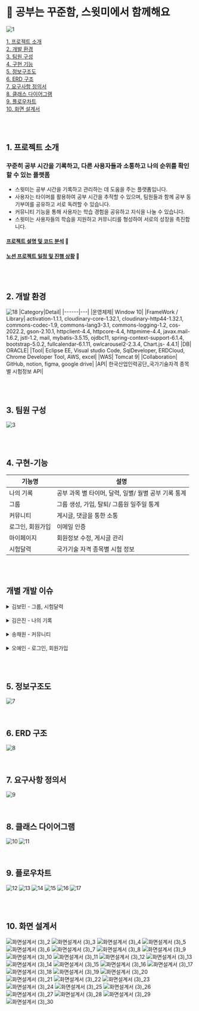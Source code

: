 # 📖 공부는 꾸준함, 스윗미에서 함께해요
![1](https://github.com/Voming/swithme_source/assets/68582465/6e7ab9f9-e296-40ea-9559-2d5e58ed717f)

[1. 프로젝트 소개](#1-프로젝트-소개) <br>
[2. 개발 환경](#2-개발-환경) <br>
[3. 팀원 구성](#3-팀원-구성) <br>
[4. 구현 기능](#4-구현-기능) <br>
[5. 정보구조도](#5-정보구조도) <br>
[6. ERD 구조](#6-ERD-구조)  <br>
[7. 요구사항 정의서](#7-요구사항-정의서) <br>
[8. 클래스 다이어그램](#8-클래스-다이어그램) <br>
[9. 플로우차트](#9-플로우차트) <br>
[10. 화면 설계서](#10-화면-설계서) <br>


<br><br>

## 1. 프로젝트 소개
### 꾸준히 공부 시간을 기록하고, 다른 사용자들과 소통하고 나의 순위를 확인할 수 있는 플랫폼
- 스윗미는 공부 시간을 기록하고 관리하는 데 도움을 주는 플랫폼입니다.
- 사용자는 타이머를 활용하여 공부 시간을 추적할 수 있으며, 팀원들과 함께 공부 동기부여를 공유하고 서로 독려할 수 있습니다.
- 커뮤니티 기능을 통해 사용자는 학습 경험을 공유하고 지식을 나눌 수 있습니다.
- 스윗미는 사용자들의 학습을 지원하고 커뮤니티를 형성하여 서로의 성장을 촉진합니다.

#### [프로젝트 설명 및 코드 분석](https://www.figma.com/proto/xAiLZ6P8yXdaAN7QEstJXU/%EC%B5%9C%EC%A2%85-%EB%B0%9C%ED%91%9C%EC%9E%90%EB%A3%8C?node-id=4-257&starting-point-node-id=4%3A257&t=JWPhIwmTihvmOVIX-1) 🔗
#### [노션 프로젝트 일정 및 진행 상황](https://gratis-thread-070.notion.site/9304877f2dfb404d982dd4c44ae7cde6?v=7a0312303cc345889207a4a49d44a125&pvs=4) 🔗

<br><br>

## 2. 개발 환경
![18](https://github.com/Voming/swithme_source/assets/68582465/364d040f-8fa8-4bf8-9b05-a0444b1d0eee)
|Category|Detail|
|------|---|
|운영체제| Window 10|
|FrameWork / Library| activation-1.1.1, cloudinary-core-1.32.1, cloudinary-http44-1.32.1, commons-codec-1.9, commons-lang3-3.1, commons-logging-1.2, cos-2022.2, gson-2.10.1, httpclient-4.4, httpcore-4.4, httpmime-4.4, javax.mail-1.6.2, jstl-1.2, mail, mybatis-3.5.15, ojdbc11, spring-context-support-6.1.4, bootstrap-5.0.2, fullcalendar-6.1.11, owlcarousel2-2.3.4, Chart.js- 4.4.1|
|DB| ORACLE|
|Tool| Eclipse EE, Visual studio Code, SqlDeveloper, ERDCloud, Chrome Developer Tool, AWS, excel|
|WAS| Tomcat 9|
|Collaboration| GitHub, notion, figma,  google drive|
|API| 한국산업인력공단_국가기술자격 종목별 시험정보 API|

<br><br>

## 3. 팀원 구성
![3](https://github.com/Voming/swithme_source/assets/68582465/d98b68eb-f6f0-468e-beec-133d196d123d)

<br><br>

## 4. 구현-기능
|기능명|설명|
|------|---|
|나의 기록|공부 과목 별 타이머, 달력, 일별/ 월별 공부 기록 통계|
|그룹|그룹 생성, 가입, 탈퇴/ 그룹원 일주일 통계|
|커뮤니티|게시글, 댓글을 통한 소통|
|로그인, 회원가입|이메일 인증|
|마이페이지|회원정보 수정, 게시글 관리|
|시험달력|국가기술 자격 종목별 시험 정보|

<br><br>


## 개별 개발 이슈
<details>
<summary>김보민 - 그룹, 시험달력</summary>
<div markdown="1">   
<img alt="image" src="https://github.com/Voming/swithme_source/assets/68582465/49dd1e7b-6054-449b-a8ee-49ccb7ec7b98"> 
<img alt="image" src="https://github.com/Voming/swithme_source/assets/68582465/5341362f-c9f5-49c0-b0cc-a8f4230452d5"> 
  
<img alt="image" src="https://github.com/Voming/swithme_source/assets/68582465/6afa568a-c937-40b0-99d6-3fb3c3350f29"> 
<img alt="image" src="https://github.com/Voming/swithme_source/assets/68582465/86ac5f30-3843-45e9-96e9-30fc0b6d4a91"> 
<img alt="image" src="https://github.com/Voming/swithme_source/assets/68582465/2053c7bb-f624-4f43-96be-ae217ab7f50c"> 

<img alt="image" src="https://github.com/Voming/swithme_source/assets/68582465/cda84719-921c-4d5c-86f7-d05affce3957"> 
<img alt="image" src="https://github.com/Voming/swithme_source/assets/68582465/b39c96d4-4d8c-46a6-b56e-9f7d19cc20a3"> 

<img alt="image" src="https://github.com/Voming/swithme_source/assets/68582465/0c788643-8953-4324-b5e5-577fe77724e4"> 
<img alt="image" src="https://github.com/Voming/swithme_source/assets/68582465/7cc59fab-6c84-40c3-8131-f6fcbd39dd26"> 
<img alt="image" src="https://github.com/Voming/swithme_source/assets/68582465/81d7570c-2d43-4287-8787-d215e80a06c8"> 
<img alt="image" src="https://github.com/Voming/swithme_source/assets/68582465/81d7570c-2d43-4287-8787-d215e80a06c8"> 

<img alt="image" src="https://github.com/Voming/swithme_source/assets/68582465/e7851796-3dbd-4190-8e75-b2a659bec21c"> 
<img alt="image" src="https://github.com/Voming/swithme_source/assets/68582465/9a55f707-8b34-4765-b310-e6569e1e0874"> 
<img alt="image" src="https://github.com/Voming/swithme_source/assets/68582465/753005a5-f575-4471-b7cb-3b09440a195b"> 

<img alt="image" src="https://github.com/Voming/swithme_source/assets/68582465/5f65119f-451f-4ee5-bfe0-bf4bd2a25259"> 
<img alt="image" src="https://github.com/Voming/swithme_source/assets/68582465/9987fecf-a905-44ec-8936-cf34bf648132"> 

<img alt="image" src="https://github.com/Voming/swithme_source/assets/68582465/a3eb4215-eaa1-4fd3-a139-4d618c53e90f"> 
<img alt="image" src="https://github.com/Voming/swithme_source/assets/68582465/698d2611-10af-4570-8095-8f205b158a1a"> 

<img alt="image" src="https://github.com/Voming/swithme_source/assets/68582465/f0cacbc5-00a7-4ca5-afaf-693ab350dcd5"> 
<img alt="image" src="https://github.com/Voming/swithme_source/assets/68582465/0227a467-46d5-4f91-95a2-e78a4df445a7"> 

<img alt="image" src="https://github.com/Voming/swithme_source/assets/68582465/649fe7c1-f2b0-4eec-b9fe-f2605de4b7a1"> 
<img alt="image" src="https://github.com/Voming/swithme_source/assets/68582465/073025bc-0f9b-4391-b455-5b164b4fd01c"> 
<img alt="image" src="https://github.com/Voming/swithme_source/assets/68582465/893f6bd2-e10e-4564-a4fb-65fa92a7dd87"> 
<img alt="image" src="https://github.com/Voming/swithme_source/assets/68582465/bbf09a6d-9549-4509-85e1-53eb0c7467ab"> 

<img alt="image" src="https://github.com/Voming/swithme_source/assets/68582465/e2036c64-2b2f-4b0f-83cf-8e623bb046fc"> 
<img alt="image" src="https://github.com/Voming/swithme_source/assets/68582465/16302b3a-3422-464e-95ad-3b1c3452dfd9"> 

</div>
</details>
<br>
<details>
<summary>김은진 - 나의 기록</summary>
<div markdown="1">   
<img alt="image" src="https://github.com/Voming/swithme_source/assets/68582465/f4f94df7-26b3-4361-bb03-a053bb379b8d"> 
<img alt="image" src="https://github.com/Voming/swithme_source/assets/68582465/cdc5ac2b-6cfc-4d01-afc6-c2f6f0a52c5e"> 
<img alt="image" src="https://github.com/Voming/swithme_source/assets/68582465/d5d9079c-1721-4d29-a4c3-20996f4fc930"> 
<img alt="image" src="https://github.com/Voming/swithme_source/assets/68582465/9cfc13d2-6324-4174-8d68-44ceaf996b3f"> 
<img alt="image" src="https://github.com/Voming/swithme_source/assets/68582465/b41daeae-3256-4d77-b1c3-0bc571a2abe8"> 
<img alt="image" src="https://github.com/Voming/swithme_source/assets/68582465/423863a5-e8a8-4e5a-bb7a-00a443d437ba"> 

<img alt="image" src="https://github.com/Voming/swithme_source/assets/68582465/5fee6f4d-fd82-45e0-aa10-52b845eabb70"> 
<img alt="image" src="https://github.com/Voming/swithme_source/assets/68582465/a6d08c0e-1aeb-4ed4-9348-890c75029a5b"> 
<img alt="image" src="https://github.com/Voming/swithme_source/assets/68582465/e39bd221-1956-404d-8594-9069ee6ecf29"> 
<img alt="image" src="https://github.com/Voming/swithme_source/assets/68582465/33858661-9339-4538-bf9f-747b093355c3"> 
<img alt="image" src="https://github.com/Voming/swithme_source/assets/68582465/5e29a934-a37a-4815-9e21-5ba3d04b982f"> 
<img alt="image" src="https://github.com/Voming/swithme_source/assets/68582465/8039a8d1-dfa0-4f1a-ad69-5c56cf2e2d14"> 
</div>
</details>
<br>
<details>
<summary>송채원 - 커뮤니티</summary>
<div markdown="1">   
<img alt="image" src="https://github.com/Voming/swithme_source/assets/68582465/dcfacb26-a431-41d3-92c7-ffff412eb1cc"> 
<img alt="image" src="https://github.com/Voming/swithme_source/assets/68582465/cd666564-2af3-423b-a14d-897277e9e77b"> 
<img alt="image" src="https://github.com/Voming/swithme_source/assets/68582465/b584b573-122a-4b68-b62e-7ce0491c6406">
 
<img alt="image" src="https://github.com/Voming/swithme_source/assets/68582465/90f8274c-8a8a-4275-b9dd-b1d829f974fd"> 
<img alt="image" src="https://github.com/Voming/swithme_source/assets/68582465/561dd566-55a9-44f5-bcf6-e14e3616410b"> 

<img alt="image" src="https://github.com/Voming/swithme_source/assets/68582465/0e864436-ac22-4813-9f90-9eca5367cdfc"> 
<img alt="image" src="https://github.com/Voming/swithme_source/assets/68582465/20851d6b-ce8f-4277-a242-88c51f27b96c"> 

<img alt="image" src="https://github.com/Voming/swithme_source/assets/68582465/e6c6b031-20c5-49a2-892d-daa030dd7d92"> 
<img alt="image" src="https://github.com/Voming/swithme_source/assets/68582465/00e0c95e-d82f-4924-8a0c-72f53c359a1a"> 
<img alt="image" src="https://github.com/Voming/swithme_source/assets/68582465/9f24c85a-0732-4d35-b1c6-4a9f50186c63"> 
<img alt="image" src="https://github.com/Voming/swithme_source/assets/68582465/b8b56f72-8fe9-4f2c-938a-ff3c119a75a1"> 

<img alt="image" src="https://github.com/Voming/swithme_source/assets/68582465/fe39cd91-5298-46b6-b888-58fdabbc72d6"> 
<img alt="image" src="https://github.com/Voming/swithme_source/assets/68582465/05c37db4-ef3a-4370-949a-6ff60fe7ac10"> 

<img alt="image" src="https://github.com/Voming/swithme_source/assets/68582465/12688ab7-ac28-4018-9fcf-3363c60653ba"> 
<img alt="image" src="https://github.com/Voming/swithme_source/assets/68582465/f0193d31-d239-40ba-8ec7-d423d6a1f395"> 

<img alt="image" src="https://github.com/Voming/swithme_source/assets/68582465/029bd738-2b1f-4a21-8e04-5e5d6348c0a8"> 
<img alt="image" src="https://github.com/Voming/swithme_source/assets/68582465/e17ab873-9487-4bd7-8756-79407e62cda1"> 
</div>
</details>
<br>
<details>
<summary>오예인 - 로그인, 회원가입</summary>
<div markdown="1">   
<img alt="image" src="https://github.com/Voming/swithme_source/assets/68582465/c81a8280-23b9-41bc-a9b3-96487bc01f96"> 
<img alt="image" src="https://github.com/Voming/swithme_source/assets/68582465/6237058c-ab38-4488-9088-22e6a91d1425"> 
<img alt="image" src="https://github.com/Voming/swithme_source/assets/68582465/e31b7beb-2a33-4f1b-9668-66401fb1ff3b"> 
<img alt="image" src="https://github.com/Voming/swithme_source/assets/68582465/0db35354-1b39-46c9-bb0b-6f6176099b5a"> 
<img alt="image" src="https://github.com/Voming/swithme_source/assets/68582465/f05fa797-5c0d-4bcb-b275-47199dd96a11"> 
<img alt="image" src="https://github.com/Voming/swithme_source/assets/68582465/2a0c5178-d246-42bb-ab25-6f0afdea0d61"> 
<img alt="image" src="https://github.com/Voming/swithme_source/assets/68582465/b6dcc438-8195-4289-8686-1710b2933b02"> 
<img alt="image" src="https://github.com/Voming/swithme_source/assets/68582465/dd59a096-d0da-4da7-8b56-dbf8ef89fa04"> 
<img alt="image" src="https://github.com/Voming/swithme_source/assets/68582465/b992463b-15a8-4a4c-b8a2-859d7b251f99"> 
<img alt="image" src="https://github.com/Voming/swithme_source/assets/68582465/4e3f0157-521f-418d-9a0c-79f1ff51e395"> 
<img alt="image" src="https://github.com/Voming/swithme_source/assets/68582465/deb6c423-e21c-4172-8a21-1cae189cd2ea"> 
<img alt="image" src="https://github.com/Voming/swithme_source/assets/68582465/5f07ce6a-18ec-4b62-b596-15a744c306dd"> 
</div>
</details>


<br><br>
## 5. 정보구조도
![7](https://github.com/Voming/swithme_source/assets/68582465/46b01899-6cc6-4dbd-9676-be5fbeec04ea)

<br>

## 6. ERD 구조
![8](https://github.com/Voming/swithme_source/assets/68582465/c11a124f-2083-4f7e-a290-adf829a44af1)

<br>

## 7. 요구사항 정의서
![9](https://github.com/Voming/swithme_source/assets/68582465/87e25631-22a2-49aa-aa09-6d2edc26802a)

<br>

## 8. 클래스 다이어그램
![10](https://github.com/Voming/swithme_source/assets/68582465/a2517715-053d-4194-a6f1-7ff978c7ead5)
![11](https://github.com/Voming/swithme_source/assets/68582465/175ea1e1-7ddd-4c4f-932a-5dd41ac427b2)

<br>

## 9. 플로우차트
![12](https://github.com/Voming/swithme_source/assets/68582465/9eab8a1b-0c06-4ac1-ab1b-acacbc416d17)
![13](https://github.com/Voming/swithme_source/assets/68582465/1982a2fb-60b0-47ea-86ff-9dd15efc2b84)
![14](https://github.com/Voming/swithme_source/assets/68582465/582424d1-2447-4734-9609-e2ab875f24b9)
![15](https://github.com/Voming/swithme_source/assets/68582465/a2808cc2-cae4-4014-b87c-0ba63549546a)
![16](https://github.com/Voming/swithme_source/assets/68582465/37561d42-1cd2-4ef2-970e-cb8a3ee4bd70)
![17](https://github.com/Voming/swithme_source/assets/68582465/2e595d52-ae45-43cf-8b85-42965bdd78c1)

<br><br>

## 10. 화면 설계서
![화면설계서 (3)_2](https://github.com/Voming/swithme_source/assets/68582465/c81a8280-23b9-41bc-a9b3-96487bc01f96)
![화면설계서 (3)_3](https://github.com/Voming/swithme_source/assets/68582465/e31b7beb-2a33-4f1b-9668-66401fb1ff3b)
![화면설계서 (3)_4](https://github.com/Voming/swithme_source/assets/68582465/f05fa797-5c0d-4bcb-b275-47199dd96a11)
![화면설계서 (3)_5](https://github.com/Voming/swithme_source/assets/68582465/b992463b-15a8-4a4c-b8a2-859d7b251f99)
![화면설계서 (3)_6](https://github.com/Voming/swithme_source/assets/68582465/deb6c423-e21c-4172-8a21-1cae189cd2ea)
![화면설계서 (3)_7](https://github.com/Voming/swithme_source/assets/68582465/12688ab7-ac28-4018-9fcf-3363c60653ba)
![화면설계서 (3)_8](https://github.com/Voming/swithme_source/assets/68582465/f4f94df7-26b3-4361-bb03-a053bb379b8d)
![화면설계서 (3)_9](https://github.com/Voming/swithme_source/assets/68582465/cdc5ac2b-6cfc-4d01-afc6-c2f6f0a52c5e)
![화면설계서 (3)_10](https://github.com/Voming/swithme_source/assets/68582465/d5d9079c-1721-4d29-a4c3-20996f4fc930)
![화면설계서 (3)_11](https://github.com/Voming/swithme_source/assets/68582465/9cfc13d2-6324-4174-8d68-44ceaf996b3f)
![화면설계서 (3)_12](https://github.com/Voming/swithme_source/assets/68582465/b41daeae-3256-4d77-b1c3-0bc571a2abe8)
![화면설계서 (3)_13](https://github.com/Voming/swithme_source/assets/68582465/423863a5-e8a8-4e5a-bb7a-00a443d437ba)
![화면설계서 (3)_14](https://github.com/Voming/swithme_source/assets/68582465/49dd1e7b-6054-449b-a8ee-49ccb7ec7b98)
![화면설계서 (3)_15](https://github.com/Voming/swithme_source/assets/68582465/6afa568a-c937-40b0-99d6-3fb3c3350f29)
![화면설계서 (3)_16](https://github.com/Voming/swithme_source/assets/68582465/cda84719-921c-4d5c-86f7-d05affce3957)
![화면설계서 (3)_17](https://github.com/Voming/swithme_source/assets/68582465/0c788643-8953-4324-b5e5-577fe77724e4)
![화면설계서 (3)_18](https://github.com/Voming/swithme_source/assets/68582465/e7e606c4-e6d9-450f-bf12-de74bd1db955)
![화면설계서 (3)_19](https://github.com/Voming/swithme_source/assets/68582465/e7851796-3dbd-4190-8e75-b2a659bec21c)
![화면설계서 (3)_20](https://github.com/Voming/swithme_source/assets/68582465/5f65119f-451f-4ee5-bfe0-bf4bd2a25259)
![화면설계서 (3)_21](https://github.com/Voming/swithme_source/assets/68582465/a3eb4215-eaa1-4fd3-a139-4d618c53e90f)
![화면설계서 (3)_22](https://github.com/Voming/swithme_source/assets/68582465/f0cacbc5-00a7-4ca5-afaf-693ab350dcd5)
![화면설계서 (3)_23](https://github.com/Voming/swithme_source/assets/68582465/029bd738-2b1f-4a21-8e04-5e5d6348c0a8)
![화면설계서 (3)_24](https://github.com/Voming/swithme_source/assets/68582465/dcfacb26-a431-41d3-92c7-ffff412eb1cc)
![화면설계서 (3)_25](https://github.com/Voming/swithme_source/assets/68582465/90f8274c-8a8a-4275-b9dd-b1d829f974fd)
![화면설계서 (3)_26](https://github.com/Voming/swithme_source/assets/68582465/fe39cd91-5298-46b6-b888-58fdabbc72d6)
![화면설계서 (3)_27](https://github.com/Voming/swithme_source/assets/68582465/0e864436-ac22-4813-9f90-9eca5367cdfc)
![화면설계서 (3)_28](https://github.com/Voming/swithme_source/assets/68582465/20851d6b-ce8f-4277-a242-88c51f27b96c)
![화면설계서 (3)_29](https://github.com/Voming/swithme_source/assets/68582465/649fe7c1-f2b0-4eec-b9fe-f2605de4b7a1)
![화면설계서 (3)_30](https://github.com/Voming/swithme_source/assets/68582465/e2036c64-2b2f-4b0f-83cf-8e623bb046fc)




